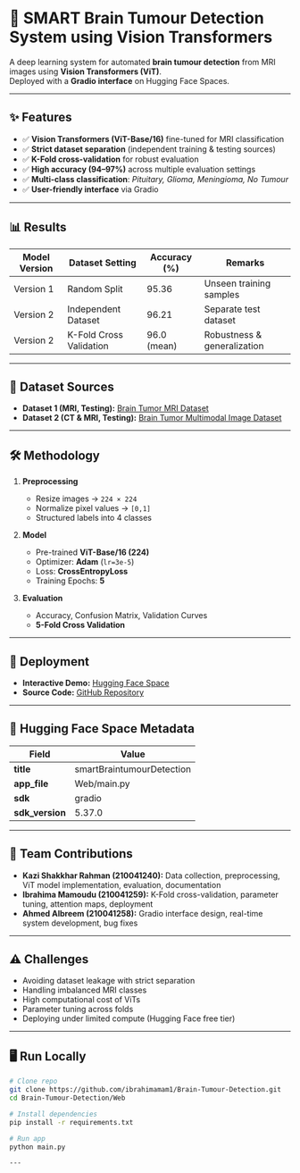 # 🧠 SMART Brain Tumour Detection System using Vision Transformers  

A deep learning system for automated **brain tumour detection** from MRI images using **Vision Transformers (ViT)**.  
Deployed with a **Gradio interface** on Hugging Face Spaces.  

---

## ✨ Features
- ✅ **Vision Transformers (ViT-Base/16)** fine-tuned for MRI classification  
- ✅ **Strict dataset separation** (independent training & testing sources)  
- ✅ **K-Fold cross-validation** for robust evaluation  
- ✅ **High accuracy (94–97%)** across multiple evaluation settings  
- ✅ **Multi-class classification**: *Pituitary, Glioma, Meningioma, No Tumour*  
- ✅ **User-friendly interface** via Gradio  

---

## 📊 Results
| Model Version | Dataset Setting        | Accuracy (%) | Remarks |
|---------------|------------------------|--------------|---------|
| Version 1     | Random Split           | 95.36        | Unseen training samples |
| Version 2     | Independent Dataset    | 96.21        | Separate test dataset |
| Version 2     | K-Fold Cross Validation| 96.0 (mean)  | Robustness & generalization |

---

## 📂 Dataset Sources
- **Dataset 1 (MRI, Testing):** [Brain Tumor MRI Dataset](https://www.kaggle.com/datasets/masoudnickparvar/brain-tumor-mri-dataset?select=Testing)  
- **Dataset 2 (CT & MRI, Testing):** [Brain Tumor Multimodal Image Dataset](https://www.kaggle.com/datasets/murtozalikhon/brain-tumor-multimodal-image-ct-and-mri/code)  

---

## 🛠️ Methodology
1. **Preprocessing**
   - Resize images → `224 × 224`  
   - Normalize pixel values → `[0,1]`  
   - Structured labels into 4 classes  

2. **Model**
   - Pre-trained **ViT-Base/16 (224)**  
   - Optimizer: **Adam** (`lr=3e-5`)  
   - Loss: **CrossEntropyLoss**  
   - Training Epochs: **5**  

3. **Evaluation**
   - Accuracy, Confusion Matrix, Validation Curves  
   - **5-Fold Cross Validation**  

---

## 🚀 Deployment
- **Interactive Demo:** [Hugging Face Space](https://huggingface.co/spaces/rgb95/smartBraintumourDetection)  
- **Source Code:** [GitHub Repository](https://github.com/ibrahimamam1/Brain-Tumour-Detection.git)  

---
## 🚀 Hugging Face Space Metadata

| Field       | Value                        |
|-------------|------------------------------|
| **title**   | smartBraintumourDetection    |
| **app_file**| Web/main.py                  |
| **sdk**     | gradio                       |
| **sdk_version** | 5.37.0                   |

---

## 👥 Team Contributions
- **Kazi Shakkhar Rahman (210041240):** Data collection, preprocessing, ViT model implementation, evaluation, documentation  
- **Ibrahima Mamoudu (210041259):** K-Fold cross-validation, parameter tuning, attention maps, deployment  
- **Ahmed Albreem (210041258):** Gradio interface design, real-time system development, bug fixes  

---

## ⚠️ Challenges
- Avoiding dataset leakage with strict separation  
- Handling imbalanced MRI classes  
- High computational cost of ViTs  
- Parameter tuning across folds  
- Deploying under limited compute (Hugging Face free tier)  

---

## 🖥️ Run Locally

```bash
# Clone repo
git clone https://github.com/ibrahimamam1/Brain-Tumour-Detection.git
cd Brain-Tumour-Detection/Web

# Install dependencies
pip install -r requirements.txt

# Run app
python main.py

---
